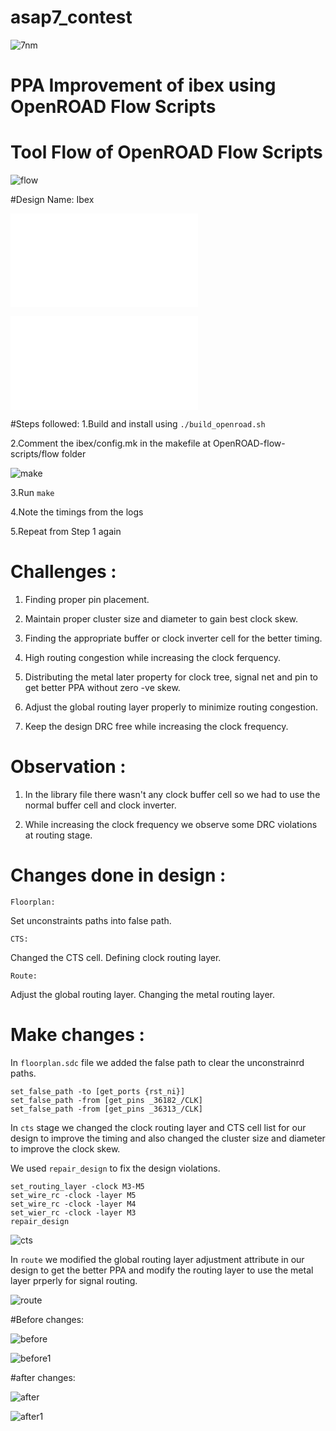 # asap7_contest

![7nm](./images/7nm.png)

# PPA Improvement of ibex using OpenROAD Flow Scripts

# Tool Flow of OpenROAD Flow Scripts


![flow](./images/flow.png)


#Design Name: Ibex


![Literature surver report](./asap7_contest.pdf)

![Final report](./final_report.pdf)


#Steps followed:
1.Build and install using `./build_openroad.sh`

2.Comment the ibex/config.mk in the makefile at OpenROAD-flow-scripts/flow folder

![make](./images/make.png)

3.Run `make` 

4.Note the timings from the logs

5.Repeat from Step 1 again

#
# Challenges :

1. Finding proper pin placement.

2. Maintain proper cluster size and diameter to gain best clock skew.

3. Finding the appropriate buffer or clock inverter cell for the better timing.

4. High routing congestion while increasing the clock ferquency.

5. Distributing the metal later property for clock tree, signal net and pin to get better PPA without zero -ve skew.

6. Adjust the global routing layer properly to minimize routing congestion.

7. Keep the design DRC free while increasing the clock frequency.


#
# Observation :

1. In the library file there wasn't any clock buffer cell so we had to use the normal buffer cell and clock inverter.

2. While increasing the clock frequency we observe some DRC violations at routing stage.


#
# Changes done in design :

`Floorplan:`

Set unconstraints paths into false path.

`CTS:`

Changed the CTS cell.
Defining clock routing layer.

`Route:`

Adjust the global routing layer.
Changing the metal routing layer.


#
# Make changes :
In `floorplan.sdc` file we added the false path to clear the unconstrainrd paths.
```
set_false_path -to [get_ports {rst_ni}]
set_false_path -from [get_pins _36182_/CLK]
set_false_path -from [get_pins _36313_/CLK]
```

In `cts` stage we changed the clock routing layer and CTS cell list for our design to improve the timing and also changed the cluster size and diameter to improve the clock skew.

We used `repair_design` to fix the design violations.

```
set_routing_layer -clock M3-M5
set_wire_rc -clock -layer M5
set_wire_rc -clock -layer M4
set_wier_rc -clock -layer M3
repair_design
```

![cts](./images/cts.png)

In `route` we modified the global routing layer adjustment attribute in our design to get the better PPA and modify the routing layer to use the metal layer prperly for signal routing.

![route](./images/routing.png)


#Before changes:

![before](./images/before.png)

![before1](./images/before_power.png)


#after changes:

![after](./images/after_final.png)

![after1](./images/after_power.png)
